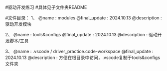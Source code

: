 #驱动开发练习
#具体见子文件夹README

#文件目录：
1、
@name				: modules
@final_update		: 2024.10.13
@description		: 驱动开发模块

2、
@name				: tools&configs
@final_update		: 2024.10.13
@description		: 驱动开发脚本/工具

3、
@name				: .vscode / driver_practice.code-workspace
@final_update		: 2024.10.13
@description		: 方便在根目录中访问，.vscode复制于tools&configs文件夹